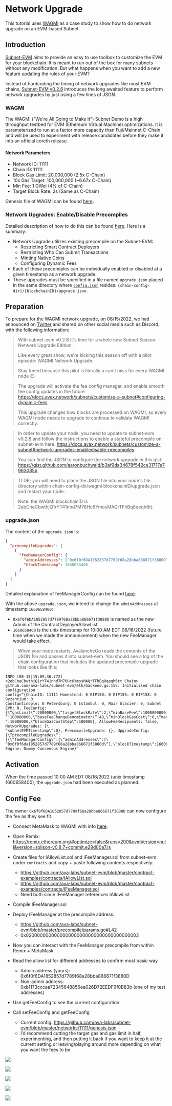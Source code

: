 # Network Upgrade

This tutorial uses [WAGMI](https://subnets-test.avax.network/wagmi) as a case study to show how to do network upgrade on an EVM-based Subnet.

## Introduction

[Subnet-EVM](https://github.com/ava-labs/subnet-evm) aims to provide an easy to use toolbox to customize the EVM for your blockchain. It is meant to run out of the box for many subnets without any modification. But what happens when you want to add a new feature updating the rules of your EVM?

Instead of hardcoding the timing of network upgrades like most EVM chains, [Subnet-EVM v0.2.8](https://github.com/ava-labs/subnet-evm/releases/tag/v0.2.8) introduces the long awaited feature to perform network upgrades by just using a few lines of JSON.

### WAGMI

The WAGMI ("We're All Going to Make It") Subnet Demo is a high throughput testbed for EVM (Ethereum Virtual Machine) optimizations. It is parameterized to run at a factor more capacity than Fuji/Mainnet C-Chain and will be used to experiment with release candidates before they make it into an official coreth release.

#### Network Parameters

- Network ID: 11111
- Chain ID: 11111
- Block Gas Limit: 20,000,000 (2.5x C-Chain)
- 10s Gas Target: 100,000,000 (~6.67x C-Chain)
- Min Fee: 1 GWei (4% of C-Chain)
- Target Block Rate: 2s (Same as C-Chain)

Genesis file of WAGMI can be found [here](https://github.com/ava-labs/subnet-evm/blob/master/networks/11111/genesis.json).

### Network Upgrades: Enable/Disable Precompiles

Detailed description of how to do this can be found [here](./customize-a-subnet.md#network-upgrades-enabledisable-precompiles). Here is a summary:

- Network Upgrade utilizes existing precompile on the Subnet-EVM:
  - Restricting Smart Contract Deployers
  - Restricting Who Can Submit Transactions
  - Minting Native Coins
  - Configuring Dynamic Fees
- Each of these precomiples can be individually enabled or disabled at a given timestamp as a network upgrade.
- These upgrades must be specified in a file named `upgrade.json` placed in the same directory where [`config.json`](#chain-configs) resides: `{chain-config-dir}/{blockchainID}/upgrade.json`.

## Preparation

To prepare for the WAGMI network upgrade, on 08/15/2022, we had announced on [Twitter](https://twitter.com/AaronBuchwald/status/1559249414102720512) and shared on other social media such as Discord, with the following information:

> With subnet-evm v0.2.8 It's time for a whole new Subnet Season: Network Upgrade Edition.
>
> Like every great show, we're kicking this season off with a pilot episode: WAGMI Network Upgrade.
>
> Stay tuned because this pilot is literally a can't miss for every WAGMI node 😉

> The upgrade will activate the fee config manager, and enable smooth fee config updates in the future
> https://docs.avax.network/subnets/customize-a-subnet#configuring-dynamic-fees
>
> This upgrade changes how blocks are processed on WAGMI, so every WAGMI node needs to upgrade to continue to validate WAGMI correctly.

> In order to update your node, you need to update to subnet-evm v0.2.8 and follow the instructions to enable a stateful precompile on subnet-evm here: https://docs.avax.network/subnets/customize-a-subnet#network-upgrades-enabledisable-precompiles
>
> You can find the JSON to configure the network upgrade in this gist: https://gist.github.com/aaronbuchwald/b3af9da34678f542ce31717e7963085b

> TLDR; you will need to place the JSON file into your node's file directory within chain-config-dir/wagmi blockchainID/upgrade.json and restart your node.
>
> Note: the WAGMI blockchainID is 2ebCneCbwthjQ1rYT41nhd7M76Hc6YmosMAQrTFhBq8qeqh6tt.

### upgrade.json

The content of the `upgrade.json` is:

```json
{
  "precompileUpgrades": [
    {
      "feeManagerConfig": {
        "adminAddresses": ["0x6f0f6DA1852857d7789f68a28bba866671f3880D"],
        "blockTimestamp": 1660658400
      }
    }
  ]
}
```

Detailed explanation of feeManagerConfig can be found [here](./customize-a-subnet.md#configuring-dynamic-fees).

With the above `upgrade.json`, we intend to change the `adminAddresses` at timestamp `1660658400`:

- `0x6f0f6DA1852857d7789f68a28bba866671f3880D` is named as the new Admin of the ContractDeployerAllowList
- `1660658400` is the unix timestamp for 10:00 AM EDT 08/16/2022 (future time when we made the announcement) when the new FeeManager would take effect.

> When your node restarts, AvalancheGo reads the contents of the JSON file and passes it into subnet-evm. You should see a log of the chain configuration that includes the updated precompile upgrade that looks like this:

```
INFO [08-15|15:09:36.772] <2ebCneCbwthjQ1rYT41nhd7M76Hc6YmosMAQrTFhBq8qeqh6tt Chain>
github.com/ava-labs/subnet-evm/eth/backend.go:155: Initialised chain configuration
config=“{ChainID: 11111 Homestead: 0 EIP150: 0 EIP155: 0 EIP158: 0 Byzantium: 0
Constantinople: 0 Petersburg: 0 Istanbul: 0, Muir Glacier: 0, Subnet EVM: 0, FeeConfig:
{\“gasLimit\“:20000000,\“targetBlockRate\“:2,\“minBaseFee\“:1000000000,\“targetGas\
“:100000000,\“baseFeeChangeDenominator\“:48,\“minBlockGasCost\“:0,\“maxBlockGasCost\
“:10000000,\“blockGasCostStep\“:500000}, AllowFeeRecipients: false, NetworkUpgrades: {\
“subnetEVMTimestamp\“:0}, PrecompileUpgrade: {}, UpgradeConfig: {\“precompileUpgrades\“:
[{\“feeManagerConfig\“:{\“adminAddresses\“:[\
“0x6f0f6da1852857d7789f68a28bba866671f3880d\“],\“blockTimestamp\“:1660658400}}]},
Engine: Dummy Consensus Engine}”
```

## Activation

When the time passed 10:00 AM EDT 08/16/2022 (unix timestamp 1660658400), the `upgrade.json` had been executed as planned.

## Config Fee

The owner `0x6f0f6DA1852857d7789f68a28bba866671f3880D` can now configure the fee as they see fit.

- Connect MetaMask to WAGMI with info [here](./wagmi.md#adding-wagmi-to-metamask).
- Open Remix: https://remix.ethereum.org/#optimize=false&runs=200&evmVersion=null&version=soljson-v0.8.7+commit.e28d00a7.js
- Create files for IAllowList.sol and IFeeManager.sol from subnet-evm under `contracts` and copy + paste following contents respectively:
  - https://github.com/ava-labs/subnet-evm/blob/master/contract-examples/contracts/IAllowList.sol
  - https://github.com/ava-labs/subnet-evm/blob/master/contract-examples/contracts/IFeeManager.sol
  - Need both since IFeeManager references IAllowList
- Compile IFeeManager.sol
- Deploy IFeeManager at the precompile address:

  - https://github.com/ava-labs/subnet-evm/blob/master/precompile/params.go#L42
  - 0x0200000000000000000000000000000000000003

- Now you can interact with the FeeManager precompile from within Remix + MetaMask
- Read the allow list for different addresses to confirm most basic way
  - Admin address (yours): 0x6f0f6DA1852857d7789f68a28bba866671f3880D
  - Non-admin address: 0xb1173cccaa72345648856ea026D72EEDF9f0B83b (one of my test addresses)
- Use getFeeConfig to see the current configuration
- Call setFeeConfig and getFeeConfig
  - Current config: https://github.com/ava-labs/subnet-evm/blob/master/networks/11111/genesis.json
  - I’d recommend cutting the target gas and gas limit in half, experimenting, and then putting it back if you want to keep it at the current setting or leaving/playing around more depending on what you want the fees to be

![](/img/network-upgrade/deployed-contract.png)

![](/img/network-upgrade/getFeeConfig.png)

![](/img/network-upgrade/iFeeManager.png)

![](/img/network-upgrade/setFeeConfig.png)

![](/img/network-upgrade/wagmi-tx.png)
